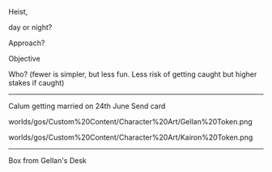   Heist,

day or night?

Approach?

Objective

Who? (fewer is simpler, but less fun. Less risk of getting caught but higher stakes if caught)

<hr>


Calum getting married on 24th June
	Send card

worlds/gos/Custom%20Content/Character%20Art/Gellan%20Token.png

worlds/gos/Custom%20Content/Character%20Art/Kairon%20Token.png

<hr>


Box from Gellan's Desk
